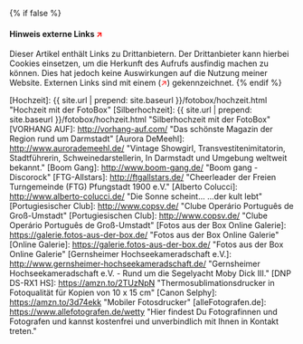 {% if false %}
#### Hinweis externe Links <span style="color: red;">↗</span> ####

Dieser Artikel enthält Links zu Drittanbietern. Der Drittanbieter kann hierbei Cookies einsetzen, um die Herkunft des Aufrufs ausfindig machen zu können. Dies hat jedoch keine Auswirkungen auf die Nutzung meiner Website. Externen Links sind mit einem (<span style="color: red;">↗</span>) gekennzeichnet.
{% endif %}

[emaillink]: &#109;&#097;&#105;&#108;&#116;&#111;&#058;&#116;&#104;&#111;&#109;&#097;&#115;&#064;&#119;&#101;&#116;&#116;&#101;&#114;&#101;&#114;&#046;&#100;&#101; "Email an Thomas Wetterer"
[Gernsheimer Schiff]: https://gernsheimer-schiff.de/ "...gut essen - gesellig feiern!"
[Gernsheimer Fährhaus]: http://gernsemer-faehrhaus.de/ "Hol über, komm Rüber!"
[Bellini Trattobistro]: http://bellini-trattobistro.de/ "Bellini Trattobistro"
[Hotel Rheingold]: http://www.hotel-rheingold.de/ "Vielfalt erleben seit 1909"
[Faselstall Biebesheim]: http://www.faselstall-biebesheim.de/ "Das Kulturzentrum der besonderen ART"
[Biebesheim am Rheinkilometer 464]: http://www.biebesheim-am-rheinkilometer464.de/ "Ein Weblog von Simone Frank"
[Hochzeit]: {{ site.url | prepend: site.baseurl }}/fotobox/hochzeit.html "Hochzeit mit der FotoBox"
[Silberhochzeit]: {{ site.url | prepend: site.baseurl }}/fotobox/hochzeit.html "Silberhochzeit mit der FotoBox"
[VORHANG AUF]: http://vorhang-auf.com/ "Das schönste Magazin der Region rund um Darmstadt"
[Aurora DeMeehl]: http://www.aurorademeehl.de/ "Vintage Showgirl, Transvestitenimitatorin, Stadtführerin, Schweinedarstellerin, In Darmstadt und Umgebung weltweit bekannt."
[Boom Gang]: http://www.boom-gang.de/ "Boom gang - Discorock"
[FTG-Allstars]: http://ftgallstars.de/ "Cheerleader der Freien Turngemeinde (FTG) Pfungstadt 1900 e.V."
[Alberto Colucci]: http://www.alberto-colucci.de/ "Die Sonne scheint... ...der kult lebt"
[Portugiesischer Club]: http://www.copsv.de/ "Clube Operário Português de Groß-Umstadt"
[Portugiesischen Club]: http://www.copsv.de/ "Clube Operário Português de Groß-Umstadt"
[Fotos aus der Box Online Galerie]: https://galerie.fotos-aus-der-box.de/ "Fotos aus der Box Online Galerie"
[Online Galerie]: https://galerie.fotos-aus-der-box.de/ "Fotos aus der Box Online Galerie"
[Gernsheimer Hochseekameradschaft e.V.]: http://www.gernsheimer-hochseekameradschaft.de/ "Gernsheimer Hochseekameradschaft e.V. - Rund um die Segelyacht Moby Dick III."
[DNP DS-RX1 HS]: https://amzn.to/2TUzNpN "Thermosublimationsdrucker in Fotoqualität für Kopien von 10 x 15 cm"
[Canon Selphy]: https://amzn.to/3d74ekk "Mobiler Fotosdrucker"
[alleFotografen.de]: https://www.allefotografen.de/wetty "Hier findest Du Fotografinnen und Fotografen und kannst kostenfrei und unverbindlich mit Ihnen in Kontakt treten."
